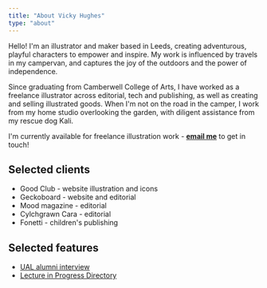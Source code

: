 ```yaml
---
title: "About Vicky Hughes"
type: "about"
---
```


Hello! I'm  an illustrator and maker based in Leeds, creating adventurous, playful characters to empower and inspire. My work is influenced by travels in my campervan, and captures the joy of the outdoors and the power of independence.

Since graduating from Camberwell College of Arts, I have worked as a freelance illustrator across editorial, tech and publishing, as well as creating and selling illustrated goods. When I'm not on the road in the camper, I work from my home studio overlooking the garden, with diligent assistance from my rescue dog Kali. 

I'm currently available for freelance illustration work - **[email me](mailto:vicky.hughes@hotmail.com)** to get in touch!

## Selected clients

- Good Club - website illustration and icons
- Geckoboard - website and editorial
- Mood magazine - editorial 
- Cylchgrawn Cara - editorial
- Fonetti - children's publishing 

## Selected features

- [UAL alumni interview](https://www.arts.ac.uk/study-at-ual/postgraduate-study/postgraduate-community/stories/spotlight-on-illustrator,-vicky-hughes)
- [Lecture in Progress Directory](https://lectureinprogress.com/journal/100-student-graduate-and-emerging-makers)
